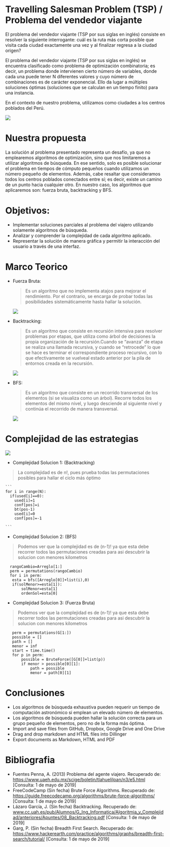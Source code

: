 # Travelling Salesman Problem (TSP) / Problema del vendedor viajante

El problema del vendedor viajante (TSP por sus siglas en inglés) consiste en resolver la siguiente interrogante: cuál es la ruta
más corta posible que visita cada ciudad exactamente una vez y al finalizar regresa a la ciudad origen?

El problema del vendedor viajante (TSP por sus siglas en inglés) se encuentra clasificado como problema de optimización combinatoria; es decir, un problema donde intervienen cierto número de variables, donde cada una puede tener N diferentes valores y cuyo número de combinaciones es de carácter exponencial. Ello da lugar a múltiples soluciones óptimas (soluciones que se calculan en un tiempo finito) para una instancia.

En el contexto de nuestro problema, utilizamos como ciudades a los centros poblados del Perú.

   [![](https://upload.wikimedia.org/wikipedia/commons/thumb/8/8c/AntColony.gif/800px-AntColony.gif)](https://upload.wikimedia.org/wikipedia/commons/thumb/8/8c/AntColony.gif/800px-AntColony.gif)

# Nuestra propuesta
La solución al problema presentado representa un desafío, ya que no emplearemos algoritmos de optimización, sino que nos limitaremos a utilizar algoritmos de búsqueda. En ese sentido, solo es posible solucionar el problema en tiempos de cómputo pequeños cuando utilizamos un número pequeño de elementos. Además, cabe resaltar que consideramos todos los centros poblados conectados entre sí; es decir, existe un camino de un punto hacia cualquier otro.
En nuestro caso, los algoritmos que aplicaremos son: fuerza bruta, backtracking y BFS.


# Objetivos:

- Implementar soluciones parciales al problema del viajero utilizando solamente algoritmos de búsqueda.
- Analizar y comprender la complejidad de cada algoritmo aplicado.
- Representar la solución de manera gráfica y permitir la interacción del usuario a través de una interfaz.

# Marco Teorico

 - Fuerza Bruta:
    >Es un algoritmo que no implementa atajos para mejorar el rendimiento. Por el contrario, se encarga de probar todas las     posibilidades sistemáticamente hasta hallar la solución.
    
   [![](https://upload.wikimedia.org/wikipedia/commons/2/23/Nearestneighbor.gif)](https://upload.wikimedia.org/wikipedia/commons/2/23/Nearestneighbor.gif)
   
   
- Backtracking:
    >Es un algoritmo que consiste en recursión intensiva para resolver problemas por etapas, que utiliza como árbol de decisiones la propia organización de la recursión.Cuando se “avanza” de etapa se realiza una llamada recursiva, y cuando se “retrocede” lo que
se hace es terminar el correspondiente proceso recursivo, con lo que efectivamente se vuelveal estado anterior por la pila de entornos creada en la recursión. 

   [![](https://static.javatpoint.com/tutorial/daa/images/backtracking-introduction.png)](https://static.javatpoint.com/tutorial/daa/images/backtracking-introduction.png)
   
   
 - BFS:
    >Es un algoritmo que consiste en un recorrido transversal de los elementos (si se visualiza como un árbol). Recorre todos los elementos del mismo nivel, y luego desciende al siguiente nivel y continúa el recorrido de manera transversal.

   [![](https://i.imgur.com/kxETgI0.png)](https://i.imgur.com/kxETgI0.png)

# Complejidad de las estrategias

[![](http://4.bp.blogspot.com/-UoorZCAsVhM/T8F-_8210LI/AAAAAAAAADI/xGCK5B0y8CQ/s1600/Imagen1.png)](http://4.bp.blogspot.com/-UoorZCAsVhM/T8F-_8210LI/AAAAAAAAADI/xGCK5B0y8CQ/s1600/Imagen1.png)
- Complejidad Solucion 1: (Backtracking)
 >La complejidad es de n!, pues prueba todas las permutaciones posibles para hallar el ciclo más óptimo
 
    ```
    for i in range(N): 
      if(used[i]==0): 
        used[i]=1 
        conf[pos]=i 
        bt(pos-1) 
        used[i]=0 
        conf[pos]=-1

    ```
- Complejidad Solucion 2: (BFS)
 >Podemos ver que la complejidad es de (n-1)! ya que esta debe recorrer todos las permutaciones creadas para asi descubrir la solucion
 >con menores kilometros
 ```
   rangoCambio=Arreglo[1:]         
   perm = permutations(rangoCambio) 
   for i in perm: 		    	
   	esta = bfs([Arreglo[0]]+list(i),0)
   	if(solMenor>=esta[1]):
		solMenor=esta[1]
		ordenSol=esta[0]
   ```
- Complejidad Solucion 3: (Fuerza Bruta)
 >Podemos ver que la complejidad es de (n-1)! ya que esta debe recorrer todos las permutaciones creadas para asi descubrir la solucion
 >con menores kilometros
 ```
    perm = permutations(G[1:])
    possible = []
    path = []
    menor = inf
    start = time.time()
    for p in perm:
        possible = BruteForce([G[0]]+list(p))
        if menor > possible[0][1]:
            path = possible
            menor = path[0][1]
   ```
# Conclusiones

  - Los algoritmos de búsqueda exhaustiva pueden requerir un tiempo de computación astronómico si emplean un elevado número de               elementos.
  - Los algoritmos de búsqueda pueden hallar la solución correcta para un grupo pequeño de elementos, pero no de la forma más óptima.
  - Import and save files from GitHub, Dropbox, Google Drive and One Drive	
  - Drag and drop markdown and HTML files into Dillinger
  - Export documents as Markdown, HTML and PDF

# Bibliografia

-   Fuentes Penna, A. (2013) Problema del agente viajero. Recuperado de: https://www.uaeh.edu.mx/scige/boletin/tlahuelilpan/n3/e5.html
    [Consulta: 1 de mayo de 2019]
-   FreeCodeCamp (Sin fecha) Brute Force Algorithms. Recuperado de: https://guide.freecodecamp.org/algorithms/brute-force-algorithms/
    [Consulta: 1 de mayo de 2019]
-   Lázaro García, J. (Sin fecha) Backtracking. Recuperado de:                                                                               www.cc.uah.es/pub/Alumnos/G_Ing_Informatica/Algoritmia_y_Complejidad/anteriores/Apuntes/08_Backtracking.pdf
    [Consulta: 1 de mayo de 2019]
-   Garg, P. (Sin fecha) Breadth First Search. Recuperado de: 
    https://www.hackerearth.com/practice/algorithms/graphs/breadth-first-search/tutorial/ [Consulta: 1 de mayo de 2019]
